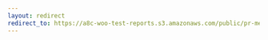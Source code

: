 ```yaml
---
layout: redirect
redirect_to: https://a8c-woo-test-reports.s3.amazonaws.com/public/pr-merge/43294/e2e/index.html
---
```

